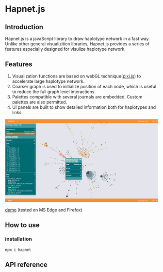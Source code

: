 # Hapnet.js

## Introduction

Hapnet.js is a javaScript library to draw haplotype network in a fast way. Unlike other general visualizition libraries,
Hapnet.js provides a series of features especially designed for visulize haplotype network.

## Features

1. Visualization functions are based on webGL technique([pixi.js](https://pixijs.com/)) to accelerate large haplotype
   network.
2. Coarser graph is used to initialize position of each node, which is useful to reduce the full graph level
   interactions.
3. Palettes compatible with several journals are embedded. Custom palettes are also permitted.
4. UI panels are built to show detailed information both for haplotypes and links.

![](./imgs/screen.png)

[demo](https://ngdc.cncb.ac.cn/ccas/hapnetjs/dist/index.html) (tested on MS Edge and Firefox)


## How to use

### installation

```
npm i hapnet
```


## API reference
